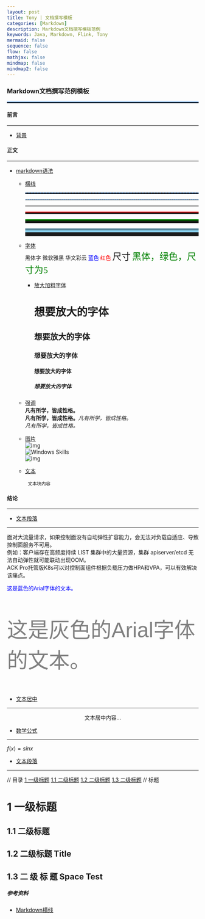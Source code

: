 ```yaml
---
layout: post
title: Tony | 文档撰写模板
categories: [Markdown]
description: Markdown文档撰写模板范例
keywords: Java, Markdown, Flink, Tony
mermaid: false
sequence: false
flow: false
mathjax: false
mindmap: false
mindmap2: false
---
```


<h3 align="left"> Markdown文档撰写范例模板 </h3>

<hr style="height:3px;border:none;border-top:1px solid #0066CC;" />


<h4 align="left"> 前言 </h4>

---------------

- [背景]()


<h4 align="left"> 正文 </h4>

---------------

- [markdown语法]()
  - [横线]() <br>
    <hr style=" height:2px;border:none;border-top:2px dotted #185598;" /> 
    <!-- 
      类型：园点虚线
      height:2px;是hr的高度
      border:none;是没有边框
      border-top:2px dotted #185598;是设置横线的样式
      dotted  虚线  #185598  颜色
    -->
    <hr style="height:1px;border:none;border-top:1px dashed #0066CC;" />
    <hr style="height:1px;border:none;border-top:1px solid #555555;" />
    <hr style="height:3px;border:none;border-top:3px double red;" />
    <hr style="height:5px;border:none;border-top:5px ridge green;" />
    <hr style="height:10px;border:none;border-top:10px groove skyblue;" />
    
  - [字体]() <br>
    <font face="黑体">黑体字</font> 
    <font face="微软雅黑">微软雅黑</font> 
    <font face="STCAIYUN">华文彩云</font>
    <font color=blue>蓝色</font>
    <font color=Red>红色</font>
    <font size=5>尺寸</font> 
    <font face="黑体" color=green size=5>黑体，绿色，尺寸为5</font> 
    - [放大加粗字体]() <br>
      <h1>想要放大的字体</h1> 
      <h2>想要放大的字体</h2> 
      <h3>想要放大的字体</h3>
      <h4>想要放大的字体</h4> 
      <h5>想要放大的字体</h5>

  - [强调]() <br>
    **凡有所学，皆成性格。** <br>
    __凡有所学，皆成性格。__*凡有所学，皆成性格。* <br>
    _凡有所学，皆成性格。_ <br>

  - [图片]() <br>
    ![img](/images/posts/bigdata/spark/2020092111554018.png) <br>
    <img src="/images/posts/windows/rclick.png" alt="Windows Skills" /> <br>
    ![img](/images/posts/cplusplus/staticstring_helloworld.png) <br>

    
  - [文本]()
    ```.text
     文本块内容
    ```



<h4 align="left"> 结论 </h4>

---------------

- [文本段落]()
---------------
<p align="left">
面对大流量请求，如果控制面没有自动弹性扩容能力，会无法对负载自适应、导致控制面服务不可用。<br>
例如：客户端存在高频度持续 LIST 集群中的大量资源，集群 apiserver/etcd 无法自动弹性就可能联动出现OOM。<br>
ACK Pro托管版K8s可以对控制面组件根据负载压力做HPA和VPA，可以有效解决该痛点。
</p>

<p align="left" style="color:blue; font-family:Arial;">
这是蓝色的Arial字体的文本。
</p>

<p align="left" style="color:grey; font-family:Arial; font-size: 55px">
这是灰色的Arial字体的文本。
</p>

- [文本居中]()
---------------
<center>
文本居中内容...
</center>

- [数学公式]()
---------------
$f(x)=sinx$ <br>



- [文本段落]()
---------------
// 目录
[1 一级标题](#1-一级标题)
[1.1 二级标题](#11-二级标题)
[1.2 二级标题](#12-二级标题-title)
[1.3 二级标题](#13-二-级-标-题-space-test)
// 标题
# 1 一级标题
## 1.1 二级标题
## 1.2 二级标题 Title
## 1.3 二 级 标 题 Space Test






<h5 align="left"> 参考资料 </h5>

- [Markdown横线](https://www.jianshu.com/p/e74830235087)






